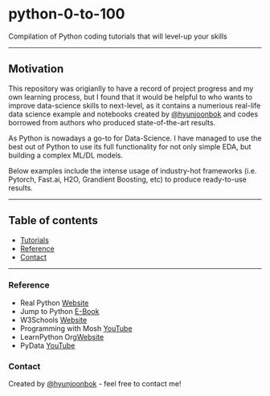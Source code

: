 # python-0-to-100
Compilation of Python coding tutorials that will level-up your skills



<hr>

## Motivation

This repository was origianlly to have a record of project progress and my own learning process, but I found that it would be helpful to who wants to improve data-science skills to next-level, as it contains a numerious real-life data science example and notebooks created by [@hyunjoonbok](https://www.linkedin.com/in/hyunjoonbok/) and codes borrowed from authors who produced state-of-the-art results.

As Python is nowadays a go-to for Data-Science. I have managed to use the best out of Python to use its full functionality for not only simple EDA, but building a complex ML/DL models.

Below examples include the intense usage of industry-hot frameworks (i.e. Pytorch, Fast.ai, H2O, Grandient Boosting, etc) to produce ready-to-use results.

<hr>

## Table of contents
* [Tutorials](#Projects)
* [Reference](#Reference)
* [Contact](#contact)

<hr>

















### Reference

- Real Python [Website](https://realpython.com/)
- Jump to Python [E-Book](https://wikidocs.net/book/1)
- W3Schools [Website](https://www.w3schools.com/python/)
- Programming with Mosh [YouTube](https://www.youtube.com/watch?v=kqtD5dpn9C8&ab_channel=ProgrammingwithMosh)
- LearnPython Org[Website](https://www.learnpython.org/)
- PyData [YouTube](https://www.youtube.com/channel/UCOjD18EJYcsBog4IozkF_7w)

### Contact
Created by [@hyunjoonbok](https://www.linkedin.com/in/hyunjoonbok/) - feel free to contact me!
